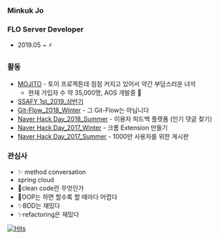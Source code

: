 ### Minkuk Jo

### FLO Server Developer
* 2019.05 ~ ⚡

### 활동
* [MOJITO](https://apps.apple.com/kr/app/%EB%AA%A8%EC%A7%80%EB%98%90-%EB%8D%B0%EC%9D%BC%EB%A6%AC-%EC%9D%B4%EB%AA%A8%EC%A7%80-%EB%8B%A4%EC%9D%B4%EC%96%B4%EB%A6%AC/id1508866668) - 토이 프로젝튼데 점점 커지고 있어서 약간 부담스러운 녀석
    * 현재 가입자 수 약 35,000명, AOS 개발중 🌱
* [SSAFY 1st_2019_상반기](https://www.ssafy.com/ksp/jsp/swp/swpMain.jsp)
* [Git-Flow_2018_Winter](https://github.com/springframework-storage/Public-GitFlow) - 그 Git-Flow는 아닙니다
* [Naver Hack Day_2018_Summer](https://github.com/springframework-storage/HotComments) - 이용자 피드백 플랫폼 (인기 댓글 찾기)
* [Naver Hack Day_2017_Winter](https://github.com/springframework-storage) - 크롬 Extension 만들기
* [Naver Hack Day_2017_Summer](https://github.com/springframework-storage) - 1000만 사용자를 위한 게시판

### 관심사
* ✨  method conversation
* spring cloud
* 🤔clean code란 무엇인가
* 💬OOP는 하면 할수록 할 때마다 어렵다
* ✨BDD는 재밌다
* ✨refactoring은 재밌다

[![Hits](https://hits.seeyoufarm.com/api/count/incr/badge.svg?url=https%3A%2F%2Fgithub.com%2FMinGOODdev&count_bg=%2379C83D&title_bg=%23555555&icon=&icon_color=%23E7E7E7&title=hits&edge_flat=false)](https://hits.seeyoufarm.com)

<!--
**MinGOODdev/MinGOODdev** is a ✨ _special_ ✨ repository because its `README.md` (this file) appears on your GitHub profile.

Here are some ideas to get you started:

- 🔭 I’m currently working on ...
- 🌱 I’m currently learning ...
- 👯 I’m looking to collaborate on ...
- 🤔 I’m looking for help with ...
- 💬 Ask me about ...
- 📫 How to reach me: ...
- 😄 Pronouns: ...
- ⚡ Fun fact: ...
-->
